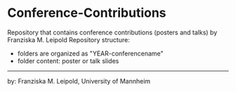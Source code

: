 # Conference-Contributions
Repository that contains conference contributions (posters and talks) by Franziska M. Leipold
Repository structure:
- folders are organized as "YEAR-conferencename"
- folder content: poster or talk slides
***************************
by: Franziska M. Leipold, University of Mannheim
